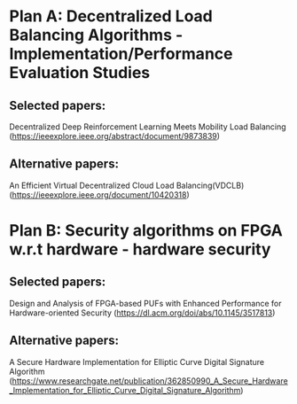 # Plan A: Decentralized Load Balancing Algorithms - Implementation/Performance Evaluation Studies
## Selected papers:
Decentralized Deep Reinforcement Learning Meets Mobility Load Balancing (https://ieeexplore.ieee.org/abstract/document/9873839)

## Alternative papers:
An Efficient Virtual Decentralized Cloud Load Balancing(VDCLB) (https://ieeexplore.ieee.org/document/10420318)




# Plan B: Security algorithms on FPGA w.r.t hardware - hardware security
## Selected papers:
Design and Analysis of FPGA-based PUFs with Enhanced Performance for Hardware-oriented Security (https://dl.acm.org/doi/abs/10.1145/3517813)

## Alternative papers:
A Secure Hardware Implementation for Elliptic Curve Digital Signature Algorithm (https://www.researchgate.net/publication/362850990_A_Secure_Hardware_Implementation_for_Elliptic_Curve_Digital_Signature_Algorithm)
